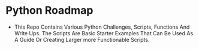 # Python Roadmap

- This Repo Contains Various Python Challenges, Scripts, Functions And Write Ups. The Scripts Are Basic Starter Examples That Can Be Used As A Guide Or Creating Larger more Functionable Scripts. 